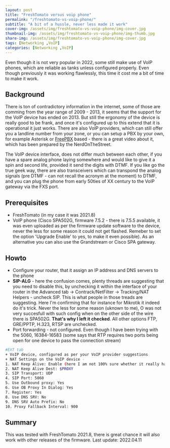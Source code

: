 ```yaml
---
layout: post
title: "FreshTomato versus voip phone"
permalink: "/freshtomato-vs-voip-phone/"
subtitle: "A bit of a hussle, never less made it work"
cover-img: /assets/img/freshtomato-vs-voip-phone/img-cover.jpg
thumbnail-img: /assets/img/freshtomato-vs-voip-phone/img-thumb.jpg
share-img: /assets/img/freshtomato-vs-voip-phone/img-cover.jpg
tags: [Networking ,VoIP]
categories: [Networking ,VoIP]
---
```

Even though it is not very popular in 2022, some still make use of VoIP phones, which are reliable as tanks unless configured properly. Even though previously it was working flawlessly, this time it cost me a bit of time to make it work.

## Background
There is ton of contradictory information in the internet, some of those are comming from the year range of 2009 - 2013, it seems that the support for the VoIP device has ended on 2013. But still the ergonomy of the device is really good to be frank, and once it's configured up to this extend that it is operational it just works. There are also VoIP providers, which can still offer you a landline number from your zone, or you can setup a PBX by your own, for example Asterisk or [FreePBX](https://nerdonthestreet.com/episode/tech/freepbx-showcase) based - there is a great video about it, which has been prepared by the NerdOnTheStreet.

The VoIP device interface, does not differ much between each other, if you have a spare analog phone laying somewhere and would like to give it a spin and second life, provided it send the digits with DTMF. If you like go the true geek way, there are also transceivers which can transpond the analog signals (pre DTMF - can not recall the acronym at the moment) to DTMF, and you can plug the phone from early 50ties of XX century to the VoIP gateway via the FXS port.

## Prerequisites
+ FreshTomato (in my case it was 2021.8)
+ VoIP phone (Cisco SPA502G, firmware 7.5.2 - there is 7.5.5 available, it was even uploaded as per the firmware update software to the device, never the less for some reason it could not get flashed. Remeber to set the option 'Upgrade Enable' to yes, to make it even possible). As an alternative you can also use the Grandstream or Cisco SPA gateway.

## Howto
+ Configure your router, that it assign an IP address and DNS servers to the phone
+ **SIP-ALG** - here the confusion comes, plenty threads are suggesting that you need to disable this, by unchecking it within the interface of your router in the Advanced tab -> Contrack/NetFilter -> Tracking/NAT Helpers - uncheck SIP. This is what people in those treads are suggesting. Here I'm confirming that for instance for Mikrotik it indeed do it's trick. Never the less for some reason (uknown to me), O was not very succesfull with such config when on the other side of the wire there is SPA502G. **That's why I left it checked**. All other options FTP, GRE/PPTP, H.323, RTSP are unchecked.
+ Port forwarding - not configured. Even though I have been trying with the 5060, 16384-16583 (some says that RTP requires two ports being open for one device to pass the connection stream)
```bash
#EXT tab
+ VoIP device, configured as per your VoIP provider suggestions
+ NAT Settings on the VoIP device - 
1. NAT Keep Alive: Enable (here I am not 100% sure whether it really have to be set, and some says that it cause the SPA502G to hung - will observe that)
2. NAT Keep Alive Dest: $PROXY
3. SIP Transport: UDP
4. SIP Port: 5060
5. Use Outbound proxy: Yes
6. Use OB Proxy In Dialog: Yes
7. Register: Yes
8. Use DNS SRV: No
9. DNS SRV Auto Prefix: No
10. Proxy Fallback Interval: 900
```
## Summary
This was tested with FreshTomato 2021.8, there is great chance it will also work with other releases of the firmware.
Last update: 2022.04.11